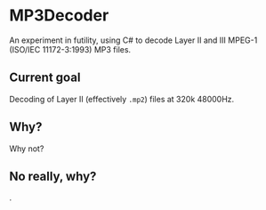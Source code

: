 # MP3Decoder
An experiment in futility, using C# to decode Layer II and III MPEG-1 (ISO/IEC 11172-3:1993) MP3 files.

## Current goal
Decoding of Layer II (effectively `.mp2`) files at 320k 48000Hz.

## Why?

Why not?

## No really, why?

.